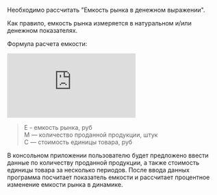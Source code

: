 Необходимо рассчитать "Емкость рынка в денежном выражении".

Как правило, емкость рынка измеряется в натуральном и/или денежном показателях. 

Формула расчета емкости:

![equation](http://latex.codecogs.com/gif.latex?E=M*C)
> E - емкость рынка, руб<br/>
> M — количество проданной продукции, штук<br/>
> С — стоимость единицы товара, руб

В консольном приложении пользователю будет предложено ввести данные по количеству проданной продукции, а также стоимость единицы товара за несколько периодов. После ввода данных программа посчитает показатель емкости и рассчитает процентное изменение емкости рынка в динамике. 
